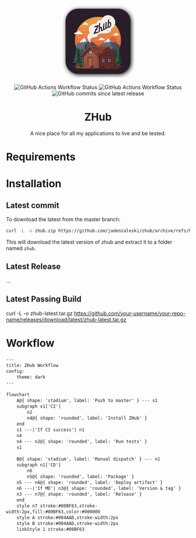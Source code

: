 <p align="center"><img src="./logo.png" alt="Image" width="200" height="200"></p>
<p align="center">
    <img src="https://img.shields.io/github/actions/workflow/status/jadenzaleski/zhub/CI.yml?style=flat-square&logo=GitHub&label=CI" alt="GitHub Actions Workflow Status">
    <img src="https://img.shields.io/github/actions/workflow/status/jadenzaleski/zhub/CD.yml?style=flat-square&logo=GitHub&label=CD" alt="GitHub Actions Workflow Status">
    <img src="https://img.shields.io/github/commits-since/jadenzaleski/zhub/latest?style=flat-square" alt="GitHub commits since latest release">
</p>
<h1 align="center">ZHub</h1>
<p align="center">A nice place for all my applications to live and be tested.</p>

# Requirements

# Installation

## Latest commit
To download the latest from the master branch:
```bash
curl -L -o zhub.zip https://github.com/jadenzaleski/zhub/archive/refs/heads/master.zip && unzip zhub.zip && mkdir zhub && cp -r zhub-master/* zhub && rm -rf zhub-master zhub.zip
```
This will download the latest version of zhub and extract it to a folder named `zhub`.

## Latest Release
...

## Latest Passing Build
curl -L -o zhub-latest.tar.gz https://github.com/your-username/your-repo-name/releases/download/latest/zhub-latest.tar.gz
# Workflow

```mermaid
---
title: ZHub Workflow
config:
    theme: dark
---

flowchart
	A@{ shape: 'stadium', label: 'Push to master' } --- s1
	subgraph s1['CI']
		n2
		n4@{ shape: 'rounded', label: 'Install ZHub' }
	end
	s1 ---|'If CI success'| n1
	n4
	n4 --- n2@{ shape: 'rounded', label: 'Run tests' }
	s1

	B@{ shape: 'stadium', label: 'Manual dispatch' } --- n1
	subgraph n1['CD']
		n6
		n5@{ shape: 'rounded', label: 'Package' }
	n5 --- n6@{ shape: 'rounded', label: 'Deploy artifact' }
	n6 ---|'If MD'| n3@{ shape: 'rounded', label: 'Version & tag' }
	n3 --- n7@{ shape: 'rounded', label: 'Release' }
	end
	style n7 stroke:#00BF63,stroke-width:2px,fill:#00BF63,color:#000000
	style A stroke:#004AAD,stroke-width:2px
	style B stroke:#004AAD,stroke-width:2px
	linkStyle 1 stroke:#00BF63
```